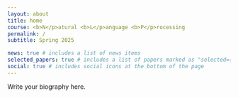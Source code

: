 ```yaml
---
layout: about
title: home
course: <b>N</p>atural <b>L</p>anguage <b>P</p>rocessing
permalink: /
subtitle: Spring 2025

news: true # includes a list of news items
selected_papers: true # includes a list of papers marked as "selected={true}"
social: true # includes social icons at the bottom of the page
---
```


Write your biography here.
